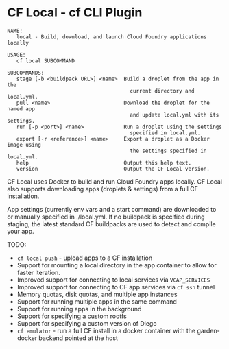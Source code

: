# CF Local - cf CLI Plugin

```
NAME:
   local - Build, download, and launch Cloud Foundry applications locally

USAGE:
   cf local SUBCOMMAND

SUBCOMMANDS:
   stage [-b <buildpack URL>] <name>  Build a droplet from the app in the
                                        current directory and local.yml.
   pull <name>                        Download the droplet for the named app
                                        and update local.yml with its settings.
   run [-p <port>] <name>             Run a droplet using the settings
                                        specified in local.yml.
   export [-r <reference>] <name>     Export a droplet as a Docker image using
                                        the settings specified in local.yml.
   help                               Output this help text.
   version                            Output the CF Local version.
```

CF Local uses Docker to build and run Cloud Foundry apps locally.
CF Local also supports downloading apps (droplets & settings) from a full CF installation.

App settings (currently env vars and a start command) are downloaded to or manually specified in ./local.yml.
If no buildpack is specified during staging, the latest standard CF buildpacks are used to detect and compile your app.

TODO:
 - `cf local push` - upload apps to a CF installation
 - Support for mounting a local directory in the app container to allow for faster iteration.
 - Improved support for connecting to local services via `VCAP_SERVICES`
 - Improved support for connecting to CF app services via `cf ssh` tunnel
 - Memory quotas, disk quotas, and multiple app instances
 - Support for running multiple apps in the same command
 - Support for running apps in the background
 - Support for specifying a custom rootfs
 - Support for specifying a custom version of Diego
 - `cf emulator` - run a full CF install in a docker container with the garden-docker backend pointed at the host
